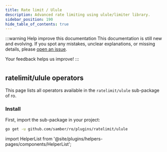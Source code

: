 ```yaml
---
title: Rate limit / Ulule
description: Advanced rate limiting using ulule/limiter library.
sidebar_position: 190
hide_table_of_contents: true
---
```


:::warning Help improve this documentation
This documentation is still new and evolving. If you spot any mistakes, unclear explanations, or missing details, please [open an issue](https://github.com/samber/ro/issues).

Your feedback helps us improve!
:::

#
## ratelimit/ulule operators

This page lists all operators available in the `ratelimit/ulule` sub-package of ro.

### Install

First, import the sub-package in your project:

```bash
go get -u github.com/samber/ro/plugins/ratelimit/ulule
```

import HelperList from '@site/plugins/helpers-pages/components/HelperList';

<HelperList 
  type="plugin"
  category="ratelimit-ulule"
/>

